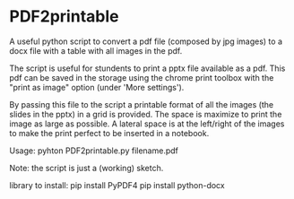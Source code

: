# PDF2printable
A useful python script to convert a pdf file (composed by jpg images) to a docx file with a table with all images in the pdf.

The script is useful for stundents to print a pptx file available as a pdf.
This pdf can be saved in the storage using the chrome print toolbox with the "print as image" option (under 'More settings').

By passing this file to the script a printable format of all the images (the slides in the pptx) in a grid is provided.
The space is maximize to print the image as large as possible.
A lateral space is at the left/right of the images to make the print perfect to be inserted in a notebook. 

Usage:
pyhton PDF2printable.py filename.pdf

Note:
the script is just a (working) sketch.

library to install:
pip install PyPDF4
pip install python-docx

